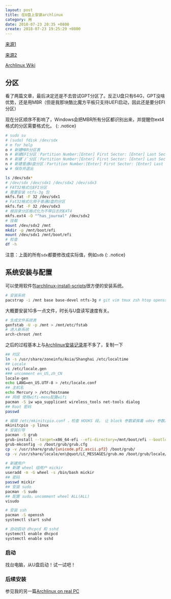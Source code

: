 ```yaml
---
layout: post
title: 在U盘上安装archlinux
category: 用
date: 2018-07-23 20:35 +0800
create: 2018-07-23 19:25:29 +0800
---
```


[来源1](https://www.cnblogs.com/askDing/p/5111352.html)

[来源2](https://www.jianshu.com/p/44daa17ed60c)

[Archlinux Wiki](https://wiki.archlinux.org/index.php/Installing_Arch_Linux_on_a_USB_key_(%E7%AE%80%E4%BD%93%E4%B8%AD%E6%96%87))

## 分区
看了两篇文章，最后决定还是不去尝试GPT分区了。反正U盘只有64G，GPT没啥优势，还是用MBR（但是我那块酷比魔方平板只支持UEFI启动，因此还是要分EFI分区）

现在分区顺序不影响了，Windows会把MBR所有分区都识别出来，并提醒你ext4格式的分区需要格式化。
{: .notice}

```bash
# sudo su
# (sudo) fdisk /dev/sdx
# m for help
o # 新建MBR分区表
n # 新建EFI分区：Partition Number:[Enter] First Sector: [Enter] Last Sector: +128M
n # 新建`/`分区：Partition Number:[Enter] First Sector: [Enter] Last Sector: +20G
n # 新建普通U盘分区：Partition Number:[Enter] First Sector: [Enter] Last Sector: [Enter]
w # 保存并退出

ls /dev/sdx*
# /dev/sdx /dev/sdx1 /dev/sdx2 /dev/sdx3
# FAT32格式化EFI分区
# 需要安装 ntfs-3g 包
mkfs.fat -F 32 /dev/sdx1
# Fat32格式化用于普通U盘的分区
mkfs.fat -F 32 /dev/sdx3
# 根目录分区格式化为不带日志的EXT4
mkfs.ext4 -O "^has_journal" /dev/sdx2
# 挂载
mount /dev/sdx2 /mnt
mkdir -p /mnt/boot/efi
mount /dev/sdx1 /mnt/boot/efi
# 检查
df -h
```

注意：上面的所有`sdx`都要修改成实际值，例如`sdb`
{: .notice}

## 系统安装与配置
可以使用软件包[archlinux-install-scripts](https://www.archlinux.org/packages/?name=arch-install-scripts)很方便的安装系统。

```bash
# 安装系统
pacstrap -i /mnt base base-devel ntfs-3g # git vim tmux zsh htop openssh ...
```
大概要安装1G多一点文件，时长与U盘读写速度有关。

```bash
# 生成文件系统表
genfstab -U -p /mnt > /mnt/etc/fstab
# 进入新系统
arch-chroot /mnt
```

之后的过程基本上与[Archlinux安装记录](/blog/archlinux-install.html)差不多了，复制一下

```bash
## 时区
ln -s /usr/share/zoneinfo/Asia/Shanghai /etc/localtime
## Locale
vi /etc/locale.gen
### uncomment en_US,zh_CN
locale-gen
echo LANG=en_US.UTF-8 > /etc/locale.conf
## 主机名
echo Mercury > /etc/hostname
## 网络 使用wifi-menu配置wifi
pacman -S iw wpa_supplicant wireless_tools net-tools dialog
## Root 密码
passwd

# 编辑 /etc/mkinitcpio.conf ，检查 HOOKS 段， 让 block 参数紧挨着 udev 参数之后（早一点加载）
mkinitcpio -p linux
# 安装引导
pacman -S grub
grub-install --target=x86_64-efi --efi-directory=/mnt/boot/efi --bootloader-id=grub --removable --recheck
grub-mkconfig -o /boot/grub/grub.cfg
cp -v /usr/share/grub/{unicode.pf2,ascii.pf2} /boot/grub/
cp -v /usr/share/locale/en\@quot/LC_MESSAGES/grub.mo /boot/grub/locale/en.mo

# 新建用户
## 新建 wheel 组用户 mickir
useradd -m -G wheel -s /bin/bash mickir
## 密码
passwd mickir
## 安装 sudo
pacman -S sudo
## 配置 sudo，uncomment wheel ALL(ALL)
visudo

# 安装 ssh
pacman -S openssh
systemctl start sshd

# 自动启动 dhcpcd 和 sshd
systemctl enable dhcpcd
systemctl enable sshd
```

### 启动
找台电脑，从U盘启动！试一试吧！

### 后续安装
参见我的另一篇[Archlinux on real PC](https://mickir.me/blog/archlinux-gui.html)
